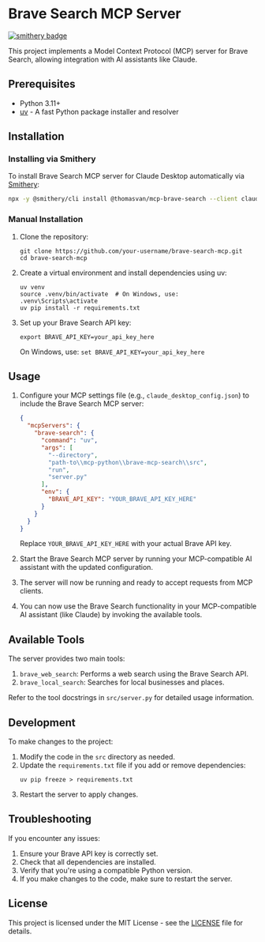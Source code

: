 # Brave Search MCP Server

[![smithery badge](https://smithery.ai/badge/@thomasvan/mcp-brave-search)](https://smithery.ai/server/@thomasvan/mcp-brave-search)

This project implements a Model Context Protocol (MCP) server for Brave Search, allowing integration with AI assistants like Claude.

## Prerequisites

- Python 3.11+
- [uv](https://github.com/astral-sh/uv) - A fast Python package installer and resolver

## Installation

### Installing via Smithery

To install Brave Search MCP server for Claude Desktop automatically via [Smithery](https://smithery.ai/server/@thomasvan/mcp-brave-search):

```bash
npx -y @smithery/cli install @thomasvan/mcp-brave-search --client claude
```

### Manual Installation
1. Clone the repository:
   ```
   git clone https://github.com/your-username/brave-search-mcp.git
   cd brave-search-mcp
   ```

2. Create a virtual environment and install dependencies using uv:
   ```
   uv venv
   source .venv/bin/activate  # On Windows, use: .venv\Scripts\activate
   uv pip install -r requirements.txt
   ```

3. Set up your Brave Search API key:
   ```
   export BRAVE_API_KEY=your_api_key_here
   ```
   On Windows, use: `set BRAVE_API_KEY=your_api_key_here`

## Usage

1. Configure your MCP settings file (e.g., `claude_desktop_config.json`) to include the Brave Search MCP server:

   ```json
   {
     "mcpServers": {
       "brave-search": {
         "command": "uv",
         "args": [
           "--directory",
           "path-to\\mcp-python\\brave-mcp-search\\src",
           "run",
           "server.py"
         ],
         "env": {
           "BRAVE_API_KEY": "YOUR_BRAVE_API_KEY_HERE"
         }
       }
     }
   }
   ```

   Replace `YOUR_BRAVE_API_KEY_HERE` with your actual Brave API key.

2. Start the Brave Search MCP server by running your MCP-compatible AI assistant with the updated configuration.

3. The server will now be running and ready to accept requests from MCP clients.

4. You can now use the Brave Search functionality in your MCP-compatible AI assistant (like Claude) by invoking the available tools.

## Available Tools

The server provides two main tools:

1. `brave_web_search`: Performs a web search using the Brave Search API.
2. `brave_local_search`: Searches for local businesses and places.

Refer to the tool docstrings in `src/server.py` for detailed usage information.

## Development

To make changes to the project:

1. Modify the code in the `src` directory as needed.
2. Update the `requirements.txt` file if you add or remove dependencies:
   ```
   uv pip freeze > requirements.txt
   ```
3. Restart the server to apply changes.

## Troubleshooting

If you encounter any issues:

1. Ensure your Brave API key is correctly set.
2. Check that all dependencies are installed.
3. Verify that you're using a compatible Python version.
4. If you make changes to the code, make sure to restart the server.

## License

This project is licensed under the MIT License - see the [LICENSE](LICENSE) file for details.

